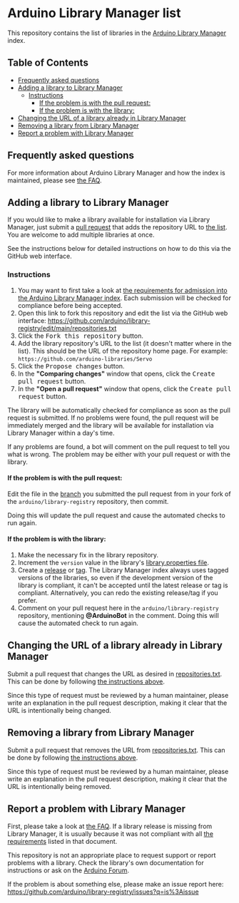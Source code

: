 # Arduino Library Manager list

This repository contains the list of libraries in the
[Arduino Library Manager](https://www.arduino.cc/en/guide/libraries#toc3) index.

## Table of Contents

<!-- toc -->

- [Frequently asked questions](#frequently-asked-questions)
- [Adding a library to Library Manager](#adding-a-library-to-library-manager)
  - [Instructions](#instructions)
    - [If the problem is with the pull request:](#if-the-problem-is-with-the-pull-request)
    - [If the problem is with the library:](#if-the-problem-is-with-the-library)
- [Changing the URL of a library already in Library Manager](#changing-the-url-of-a-library-already-in-library-manager)
- [Removing a library from Library Manager](#removing-a-library-from-library-manager)
- [Report a problem with Library Manager](#report-a-problem-with-library-manager)

<!-- tocstop -->

## Frequently asked questions

For more information about Arduino Library Manager and how the index is maintained, please see [the FAQ](FAQ.md).

## Adding a library to Library Manager

If you would like to make a library available for installation via Library Manager, just submit a
[pull request](https://docs.github.com/en/github/collaborating-with-issues-and-pull-requests/proposing-changes-to-your-work-with-pull-requests)
that adds the repository URL to [the list](repositories.txt). You are welcome to add multiple libraries at once.

See the instructions below for detailed instructions on how to do this via the GitHub web interface.

### Instructions

1. You may want to first take a look at
   [the requirements for admission into the Arduino Library Manager index](FAQ.md#submission-requirements). Each submission will be checked for
   compliance before being accepted.
1. Open this link to fork this repository and edit the list via the
   GitHub web interface: https://github.com/arduino/library-registry/edit/main/repositories.txt
1. Click the <kbd>Fork this repository</kbd> button.
1. Add the library repository's URL to the list (it doesn't matter where in the list). This should be the URL of the repository home page. For example:
   `https://github.com/arduino-libraries/Servo`
1. Click the <kbd>Propose changes</kbd> button.
1. In the **"Comparing changes"** window that opens, click the <kbd>Create pull request</kbd> button.
1. In the **"Open a pull request"** window that opens, click the <kbd>Create pull request</kbd> button.

The library will be automatically checked for compliance as soon as the pull request is submitted. If no problems were
found, the pull request will be immediately merged and the library will be available for installation via Library
Manager within a day's time.

If any problems are found, a bot will comment on the pull request to tell you what is wrong. The problem may be either
with your pull request or with the library.

#### If the problem is with the pull request:

Edit the file in the
[branch](https://docs.github.com/en/github/collaborating-with-issues-and-pull-requests/proposing-changes-to-your-work-with-pull-requests/about-branches)
you submitted the pull request from in your fork of the `arduino/library-registry` repository, then commit.

Doing this will update the pull request and cause the automated checks to run again.

#### If the problem is with the library:

1. Make the necessary fix in the library repository.
1. Increment the `version` value in the library's
   [library.properties file](https://arduino.github.io/arduino-cli/latest/library-specification/#library-metadata).
1. Create a
   [release](https://docs.github.com/en/github/administering-a-repository/releasing-projects-on-github/managing-releases-in-a-repository)
   or [tag](https://git-scm.com/docs/git-tag). The Library Manager index always uses tagged versions of the libraries,
   so even if the development version of the library is compliant, it can't be accepted until the latest release or tag
   is compliant. Alternatively, you can redo the existing release/tag if you prefer.
1. Comment on your pull request here in the `arduino/library-registry` repository, mentioning **@ArduinoBot** in the
   comment. Doing this will cause the automated check to run again.

## Changing the URL of a library already in Library Manager

Submit a pull request that changes the URL as desired in [repositories.txt](repositories.txt). This can be done by
following [the instructions above](#instructions).

Since this type of request must be reviewed by a human maintainer, please write an explanation in the pull request
description, making it clear that the URL is intentionally being changed.

## Removing a library from Library Manager

Submit a pull request that removes the URL from [repositories.txt](repositories.txt). This can be done by following
[the instructions above](#instructions).

Since this type of request must be reviewed by a human maintainer, please write an explanation in the pull request
description, making it clear that the URL is intentionally being removed.

## Report a problem with Library Manager

First, please take a look at [the FAQ](FAQ.md). If a library release is missing from Library Manager, it is usually
because it was not compliant with all [the requirements](FAQ.md#update-requirements) listed in that document.

This repository is not an appropriate place to request support or report problems with a library. Check the library's
own documentation for instructions or ask on the [Arduino Forum](https://forum.arduino.cc/).

If the problem is about something else, please make an issue report here:
https://github.com/arduino/library-registry/issues?q=is%3Aissue
